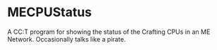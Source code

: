 # MECPUStatus
A CC:T program for showing the status of the Crafting CPUs in an ME Network. Occasionally talks like a pirate.
